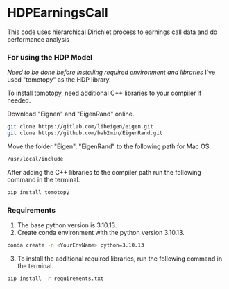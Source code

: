 # HDPEarningsCall
This code uses hierarchical Dirichlet process to earnings call data and do performance analysis

### For using the HDP Model
*Need to be done before installing required environment and libraries*
I've used "tomotopy" as the HDP library.

To install tomotopy, need additional C++ libraries to your compiler if needed.

Download "Eignen" and "EigenRand" online.
```bash
git clone https://gitlab.com/libeigen/eigen.git
git clone https://github.com/bab2min/EigenRand.git
```
Move the folder "Eigen", "EigenRand" to the following path for Mac OS.
    
```bash
/usr/local/include
```

After adding the C++ libraries to the compiler path run the following command in the terminal.

```bash
pip install tomotopy
```

### Requirements
1. The base python version is 3.10.13.
2. Create conda environment with the python version 3.10.13.
```bash
conda create -n <YourEnvName> python=3.10.13
```
3. To install the additional required libraries, run the following command in the terminal.
```bash
pip install -r requirements.txt
```
